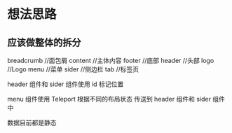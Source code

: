 # 想法思路

## 应该做整体的拆分

breadcrumb //面包屑
content //主体内容
footer //底部
header //头部
logo //Logo
menu //菜单
sider //侧边栏
tab //标签页

header 组件和 sider 组件使用 id 标记位置

menu 组件使用 Teleport 根据不同的布局状态 传送到 header 组件和 sider 组件中

数据目前都是静态
